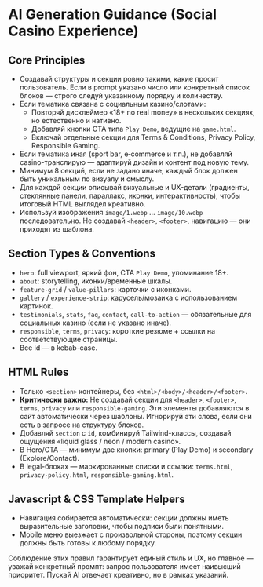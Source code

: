 # AI Generation Guidance (Social Casino Experience)

## Core Principles
- Создавай структуры и секции ровно такими, какие просит пользователь. Если в prompt указано число или конкретный список блоков — строго следуй указанному порядку и количеству.
- Если тематика связана с социальным казино/слотами:
  - Повторяй дисклеймер «18+ no real money» в нескольких секциях, но естественно и нативно.
  - Добавляй кнопки CTA типа `Play Demo`, ведущие на `game.html`.
  - Включай отдельные секции для Terms & Conditions, Privacy Policy, Responsible Gaming.
- Если тематика иная (sport bar, e‑commerce и т.п.), не добавляй casino-транслирую — адаптируй дизайн и контент под новую тему.
- Минимум 8 секций, если не задано иначе; каждый блок должен быть уникальным по визуалу и смыслу.
- Для каждой секции описывай визуальные и UX-детали (градиенты, стеклянные панели, параллакс, иконки, интерактивность), чтобы итоговый HTML выглядел креативно.
- Используй изображения  `image/1.webp` … `image/10.webp` последовательно. Не создавай `<header>`, `<footer>`, навигацию — они приходят из шаблона.

## Section Types & Conventions
- `hero`: full viewport, яркий фон, CTA `Play Demo`, упоминание 18+.
- `about`: storytelling, иконки/временные шкалы.
- `feature-grid` / `value-pillars`: карточки с иконками.
- `gallery` / `experience-strip`: карусель/мозаика с использованием картинок.
- `testimonials`, `stats`, `faq`, `contact`, `call-to-action` — обязательные для социальных казино (если не указано иначе).
- `responsible`, `terms`, `privacy`: короткие резюме + ссылки на соответствующие страницы.
- Все id — в kebab-case.

## HTML Rules
- Только `<section>` контейнеры, без `<html>/<body>/<header>/<footer>`.
- **Критически важно:** Не создавай секции для `<header>`, `<footer>`, `terms`, `privacy` или `responsible-gaming`. Эти элементы добавляются в сайт автоматически через шаблоны. Игнорируй эти слова, если они есть в запросе на структуру блоков.
- Добавляй `section` с `id`, комбинируй Tailwind-классы, создавай ощущения «liquid glass / neon / modern casino».
- В Hero/CTA — минимум две кнопки: primary (Play Demo) и secondary (Explore/Contact).
- В legal-блоках — маркированные списки и ссылки: `terms.html`, `privacy-policy.html`, `responsible-gaming.html`.

## Javascript & CSS Template Helpers
- Навигация собирается автоматически: секции должны иметь выразительные заголовки, чтобы подписи были понятными.
- Mobile меню выезжает с произвольной стороны, поэтому секции должны быть готовы к любому порядку.

Соблюдение этих правил гарантирует единый стиль и UX, но главное — уважай конкретный промпт: запрос пользователя имеет наивысший приоритет. Пускай AI отвечает креативно, но в рамках указаний.

